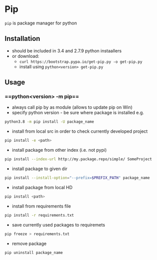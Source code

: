 # Pip
`pip` is package manager for python
## Installation
* should be included in 3.4 and 2.7.9 python instaallers
* or download: 
	* `curl https://bootstrap.pypa.io/get-pip.py -o get-pip.py`
	* install using `python<version> get-pip.py`
## Usage
### ==python\<version> -m pip==
* always call pip by as module (allows to update pip on Win)
* specify python version - be sure where package is installed e.g.
```bash
python3.8 -m pip install -U package_name
```
* install from local src in order to check currently developed project
```bash
pip install -e <path>
```
* install package from other index (i.e. not pypi)
```bash
pip install --index-url http://my.package.repo/simple/ SomeProject
```
* install package to given dir
```bash
pip install --install-option="--prefix=$PREFIX_PATH" package_name
```
* install package from local HD
```bash
pip install <path>
```
* install from requirements file
```bash
pip install -r requirements.txt
```
* save currently used packages to requiremets
```bash
pip freeze > requirements.txt
```
* remove package
```bash
pip uninstall package_name
```

<!--stackedit_data:
eyJoaXN0b3J5IjpbNzk2MjMxNTA1XX0=
-->